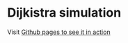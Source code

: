 # Dijkistra simulation 
Visit [Github pages to see it in action](https://mmajd.github.io/Dijkstra-GUI-Simulation)
